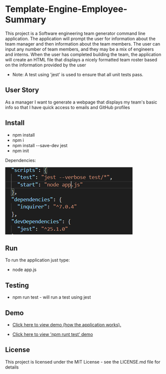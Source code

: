 # Template-Engine-Employee-Summary

This project is a Software engineering team generator command line application. The application will prompt the user for information about the team manager and then information about the team members. The user can input any number of team members, and they may be a mix of engineers and interns. When the user has completed building the team, the application will create an HTML file that displays a nicely formatted team roster based on the information provided by the user

* Note: A test using 'jest' is used to ensure that all unit tests pass.

## User Story

As a manager
I want to generate a webpage that displays my team's basic info
so that I have quick access to emails and GitHub profiles


## Install

* npm install
* npm i
* npm install --save-dev jest
* npm init

Dependencies: 

![](lib/img/depend.PNG)

## Run

To run the application just type:
* node app.js

## Testing

* npm run test - will run a test using jest


## Demo

* <a href="https://drive.google.com/file/d/1yvJQJ8KwpDJHZ8nf7u2sNV15bTBD2cBw/view" target="_blank">Click here to view demo (how the application works).

* <a href="https://drive.google.com/file/d/1rbCwtQyPx8E8FPXA1ThWzy1CL84BIBun/view" target="_blank">Click here to view 'npm runt test' demo</a>

## License
This project is licensed under the MIT License - see the LICENSE.md file for details
